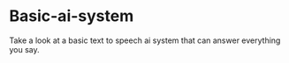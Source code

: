 # Basic-ai-system
Take a look at a basic text to speech ai system that can answer everything you say.

